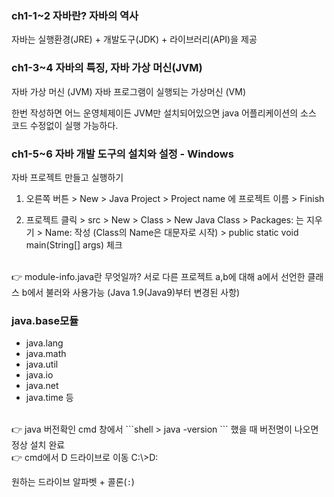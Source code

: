 ### ch1-1~2 자바란? 자바의 역사
자바는 실행환경(JRE) + 개발도구(JDK) + 라이브러리(API)을 제공

### ch1-3~4 자바의 특징, 자바 가상 머신(JVM)
자바 가상 머신 (JVM)
자바 프로그램이 실행되는 가상머신 (VM)

한번 작성하면 어느 운영체제이든 JVM만 설치되어있으면 java 어플리케이션의 소스 코드 수정없이 실행 가능하다.

### ch1-5~6 자바 개발 도구의 설치와 설정 - Windows
자바 프로젝트 만들고 실행하기
1. 오른쪽 버튼 > New > Java Project > Project name 에 프로젝트 이름 > Finish 

2. 프로젝트 클릭 > src > New > Class > New Java Class > Packages: 는 지우기 > Name: 작성 (Class의 Name은 대문자로 시작) > public static void main(String[] args) 체크

<br/>
👉 module-info.java란 무엇일까?
서로 다른 프로젝트 a,b에 대해 a에서 선언한 클래스 b에서 불러와 사용가능 (Java 1.9(Java9)부터 변경된 사항)

### java.base모듈
  - java.lang
  - java.math
  - java.util
  - java.io
  - java.net
  - java.time 등

<br/>
👉 java 버전확인
cmd 창에서
```shell
> java -version
```
했을 때 버전명이 나오면 정상 설치 완료

<br/>
👉 cmd에서 D 드라이브로 이동
C:\>D:

원하는 드라이브 알파벳 + 콜론(`:`)
